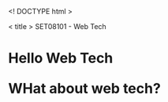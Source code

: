 <! DOCTYPE html >

 >
<head >
< title > SET08101 - Web Tech </ title >
</ head >
<body >
<h1 > Hello Web Tech </ h1 >
<p> WHat about web tech? </p>
</ body >
</ html >
